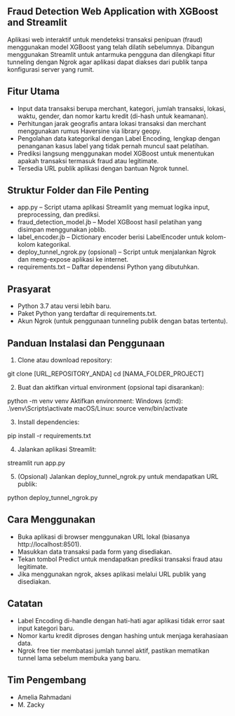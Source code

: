 ## Fraud Detection Web Application with XGBoost and Streamlit
Aplikasi web interaktif untuk mendeteksi transaksi penipuan (fraud) menggunakan model XGBoost yang telah dilatih sebelumnya. Dibangun menggunakan Streamlit untuk antarmuka pengguna dan dilengkapi fitur tunneling dengan Ngrok agar aplikasi dapat diakses dari publik tanpa konfigurasi server yang rumit.

## Fitur Utama
- Input data transaksi berupa merchant, kategori, jumlah transaksi, lokasi, waktu, gender, dan nomor kartu kredit (di-hash untuk keamanan).
- Perhitungan jarak geografis antara lokasi transaksi dan merchant menggunakan rumus Haversine via library geopy.
- Pengolahan data kategorikal dengan Label Encoding, lengkap dengan penanganan kasus label yang tidak pernah muncul saat pelatihan.
- Prediksi langsung menggunakan model XGBoost untuk menentukan apakah transaksi termasuk fraud atau legitimate.
- Tersedia URL publik aplikasi dengan bantuan Ngrok tunnel.

## Struktur Folder dan File Penting
- app.py – Script utama aplikasi Streamlit yang memuat logika input, preprocessing, dan prediksi.
- fraud_detection_model.jb – Model XGBoost hasil pelatihan yang disimpan menggunakan joblib.
- label_encoder.jb – Dictionary encoder berisi LabelEncoder untuk kolom-kolom kategorikal.
- deploy_tunnel_ngrok.py (opsional) – Script untuk menjalankan Ngrok dan meng-expose aplikasi ke internet.
- requirements.txt – Daftar dependensi Python yang dibutuhkan.

## Prasyarat
- Python 3.7 atau versi lebih baru.
- Paket Python yang terdaftar di requirements.txt.
- Akun Ngrok (untuk penggunaan tunneling publik dengan batas tertentu).

## Panduan Instalasi dan Penggunaan
1. Clone atau download repository:

git clone [URL_REPOSITORY_ANDA]
cd [NAMA_FOLDER_PROJECT]

2. Buat dan aktifkan virtual environment (opsional tapi disarankan):

python -m venv venv
Aktifkan environment:
Windows (cmd): .\venv\Scripts\activate
macOS/Linux: source venv/bin/activate

3. Install dependencies:

pip install -r requirements.txt

4. Jalankan aplikasi Streamlit:

streamlit run app.py

5. (Opsional) Jalankan deploy_tunnel_ngrok.py untuk mendapatkan URL publik:

python deploy_tunnel_ngrok.py

## Cara Menggunakan
- Buka aplikasi di browser menggunakan URL lokal (biasanya http://localhost:8501).
- Masukkan data transaksi pada form yang disediakan.
- Tekan tombol Predict untuk mendapatkan prediksi transaksi fraud atau legitimate.
- Jika menggunakan ngrok, akses aplikasi melalui URL publik yang disediakan.

## Catatan
- Label Encoding di-handle dengan hati-hati agar aplikasi tidak error saat input kategori baru.
- Nomor kartu kredit diproses dengan hashing untuk menjaga kerahasiaan data.
- Ngrok free tier membatasi jumlah tunnel aktif, pastikan mematikan tunnel lama sebelum membuka yang baru.

## Tim Pengembang
- Amelia Rahmadani
- M. Zacky

